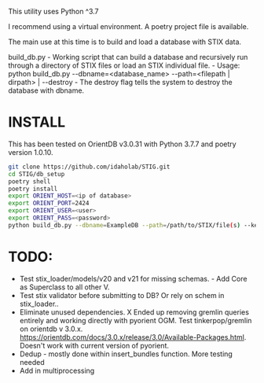 This utility uses Python ^3.7

I recommend using a virtual environment. A poetry project file is available.

The main use at this time is to build and load a database with STIX data.

build_db.py - Working script that can build a database and recursively run through a directory of STIX files or load an STIX individual file.
    - Usage: python build_db.py --dbname=<database_name> --path=<filepath | dirpath> | --destroy
    - The destroy flag tells the system to destroy the database with dbname.

# INSTALL
This has been tested on OrientDB v3.0.31 with Python 3.7.7 and poetry version 1.0.10.

```bash
git clone https://github.com/idaholab/STIG.git
cd STIG/db_setup
poetry shell
poetry install
export ORIENT_HOST=<ip of database>
export ORIENT_PORT=2424
export ORIENT_USER=<user>
export ORIENT_PASS=<password>
python build_db.py --dbname=ExampleDB --path=/path/to/STIX/file(s) --keep
```

# TODO:
* Test stix_loader/models/v20 and v21 for missing schemas. - Add Core as Superclass to all other V.
* Test stix validator before submitting to DB?  Or rely on schem in stix_loader..
* Eliminate unused dependencies.
X Ended up removing gremlin queries entirely and working directly with pyorient OGM.  Test tinkerpop/gremlin on orientdb v 3.0.x. https://orientdb.com/docs/3.0.x/release/3.0/Available-Packages.html.  Doesn't work with current version of pyorient.
* Dedup - mostly done within insert_bundles function.  More testing needed
* Add in multiprocessing
